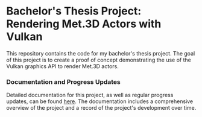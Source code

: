 Bachelor's Thesis Project: Rendering Met.3D Actors with Vulkan
===============

This repository contains the code for my bachelor's thesis project. The goal of this project is to create a proof of
concept demonstrating the use of the Vulkan graphics API to render Met.3D actors.

### Documentation and Progress Updates

Detailed documentation for this project, as well as regular progress updates, can be
found [here](https://JcK-l.github.io/vulkan-renderer/).
The documentation includes a comprehensive overview of the project and a record of the project's development over time.

[//]: # (## Building)

[//]: # ()

[//]: # (### Windows)

[//]: # ()

[//]: # (### Linux)

[//]: # ()

[//]: # (### macOS)